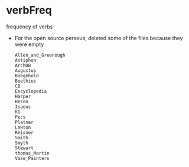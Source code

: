 # verbFreq

frequency of verbs

* For the open source perseus, deleted some of the files because they were empty
     ```
     Allen_and_Greenough
     Antiphon
     ArchDB
     Augustus
     Boegehold
     Boethius
     CB
     Encyclopedia
     Harper
     Heron
     Isaeus
     KG
     Pecs
     Platner
     Lawton
     Reisner
     Smith
     Smyth
     Stewart
     thomas_Martin
     Vase_Painters
     ```